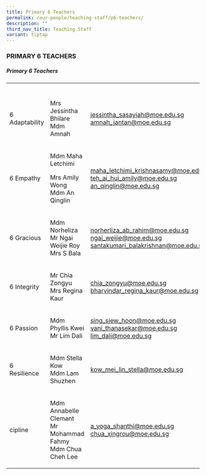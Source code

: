 ```yaml
---
title: Primary 6 Teachers
permalink: /our-people/teaching-staff/p6-teachers/
description: ""
third_nav_title: Teaching Staff
variant: tiptap
---
```

<h3>PRIMARY 6 TEACHERS</h3><h5>Primary 6 Teachers</h5><table><tbody><tr><th rowspan="1" colspan="1"><p></p></th><th rowspan="1" colspan="1"><p></p></th><th rowspan="1" colspan="1"><p></p></th></tr><tr><td rowspan="1" colspan="1"><p>6 Adaptability</p></td><td rowspan="1" colspan="1"><p>Mrs Jessintha Bhilare<br>Mdm Amnah</p></td><td rowspan="1" colspan="1"><p><a href="mailto:jessintha_sasayiah@moe.edu.sg" rel="noopener noreferrer nofollow" target="_blank">jessintha_sasayiah@moe.edu.sg</a><br><a href="mailto:amnah_jantan@moe.edu.sg" rel="noopener noreferrer nofollow" target="_blank">amnah_jantan@moe.edu.sg</a></p></td></tr><tr><td rowspan="1" colspan="1"><p>6 Empathy</p></td><td rowspan="1" colspan="1"><p>Mdm Maha Letchimi</p><p>Mrs Amily Wong<br>Mdm An Qinglin</p></td><td rowspan="1" colspan="1"><p><a href="mailto:maha_letchimi_krishnasamy@moe.edu.sg" rel="noopener noreferrer nofollow" target="_blank">maha_letchimi_krishnasamy@moe.edu.sg</a><br><a href="mailto:teh_ai_hui_amily@moe.edu.sg" rel="noopener noreferrer nofollow" target="_blank">teh_ai_hui_amily@moe.edu.sg</a><br><a href="mailto:an_qinglin@moe.edu.sg" rel="noopener noreferrer nofollow" target="_blank">an_qinglin@moe.edu.sg</a><br></p></td></tr><tr><td rowspan="1" colspan="1"><p>6 Gracious</p></td><td rowspan="1" colspan="1"><p>Mdm Norheliza<br>Mr Ngai Weijie Roy<br>Mrs S Bala</p></td><td rowspan="1" colspan="1"><p><a href="mailto:norherliza_ab_rahim@moe.edu.sg" rel="noopener noreferrer nofollow" target="_blank">norherliza_ab_rahim@moe.edu.sg</a><br><a href="mailto:ngai_weijie@moe.edu.sg" rel="noopener noreferrer nofollow" target="_blank">ngai_weijie@moe.edu.sg</a><br><a href="mailto:santakumari_balakrishnan@moe.edu.sg" rel="noopener noreferrer nofollow" target="_blank">santakumari_balakrishnan@moe.edu.sg</a><br></p></td></tr><tr><td rowspan="1" colspan="1"><p>6 Integrity</p></td><td rowspan="1" colspan="1"><p>Mr Chia Zongyu<br>Mrs Regina Kaur<br></p></td><td rowspan="1" colspan="1"><p><a href="mailto:chia_zongyu@moe.edu.sg" rel="noopener noreferrer nofollow" target="_blank">chia_zongyu@moe.edu.sg</a> <br><a href="mailto:bharvindar_regina_kaur@moe.edu.sg" rel="noopener noreferrer nofollow" target="_blank">bharvindar_regina_kaur@moe.edu.sg</a><br></p></td></tr><tr><td rowspan="1" colspan="1"><p>6 Passion</p></td><td rowspan="1" colspan="1"><p>Mdm Phyllis Kwei<br>Mr Lim Dali</p></td><td rowspan="1" colspan="1"><p><a href="mailto:Sing_Siew_Hoon@moe.edu.sg" rel="noopener noreferrer nofollow" target="_blank">sing_siew_hoon@moe.edu.sg</a> <br><a href="mailto:vani_thanasekar@moe.edu.sg" rel="noopener noreferrer nofollow" target="_blank">vani_thanasekar@moe.edu.sg</a><br><a href="mailto:lim_dali@moe.edu.sg" rel="noopener noreferrer nofollow" target="_blank">lim_dali@moe.edu.sg</a> </p></td></tr><tr><td rowspan="1" colspan="1"><p>6 Resilience</p></td><td rowspan="1" colspan="1"><p>Mdm Stella Kow<br>Mdm Lam Shuzhen</p></td><td rowspan="1" colspan="1"><p><a href="mailto:kow_mei_lin_stella@schools.gov.sg" rel="noopener noreferrer nofollow" target="_blank">kow_mei_lin_stella@moe.edu.sg</a></p></td></tr><tr><td rowspan="1" colspan="1"><p>cipline</p></td><td rowspan="1" colspan="1"><p>Mdm Annabelle Clemant<br>Mr Mohammad Fahmy<br>Mdm Chua Cheh Lee</p></td><td rowspan="1" colspan="1"><p><a href="mailto:a_yoga_shanthi@moe.edu.sg" rel="noopener noreferrer nofollow" target="_blank">a_yoga_shanthi@moe.edu.sg</a> <br><a href="mailto:chua_xingrou@moe.edu.sg" rel="noopener noreferrer nofollow" target="_blank">chua_xingrou@moe.edu.sg</a></p></td></tr></tbody></table><p></p>